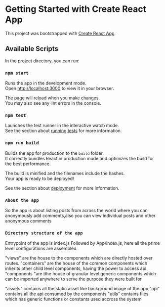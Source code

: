 # Getting Started with Create React App

This project was bootstrapped with [Create React App](https://github.com/facebook/create-react-app).

## Available Scripts

In the project directory, you can run:

### `npm start`

Runs the app in the development mode.\
Open [http://localhost:3000](http://localhost:3000) to view it in your browser.

The page will reload when you make changes.\
You may also see any lint errors in the console.

### `npm test`

Launches the test runner in the interactive watch mode.\
See the section about [running tests](https://facebook.github.io/create-react-app/docs/running-tests) for more information.

### `npm run build`

Builds the app for production to the `build` folder.\
It correctly bundles React in production mode and optimizes the build for the best performance.

The build is minified and the filenames include the hashes.\
Your app is ready to be deployed!

See the section about [deployment](https://facebook.github.io/create-react-app/docs/deployment) for more information.

### `About the app`

So the app is about listing posts from across the world where you can anonymously add comments,also you can view individual posts and other anonymous comments

### `Directory structure of the app`

Entrypoint of the app is index.js
Followed by App/index.js, here all the prime level configurations are assembled.

"views" are the house to the components which are directly hosted over routes.
"containers" are the house of the common components which inherits other child level components, having the power to access api.
"components "are tthe house of granular level generic components which can be imported anywhere to serve the purpose they were built for

"assets" contains all the static asset like background image of the app
"api" contains all the api consumed by the components
"utils" contains files which has generic functions or constants used accross the system
